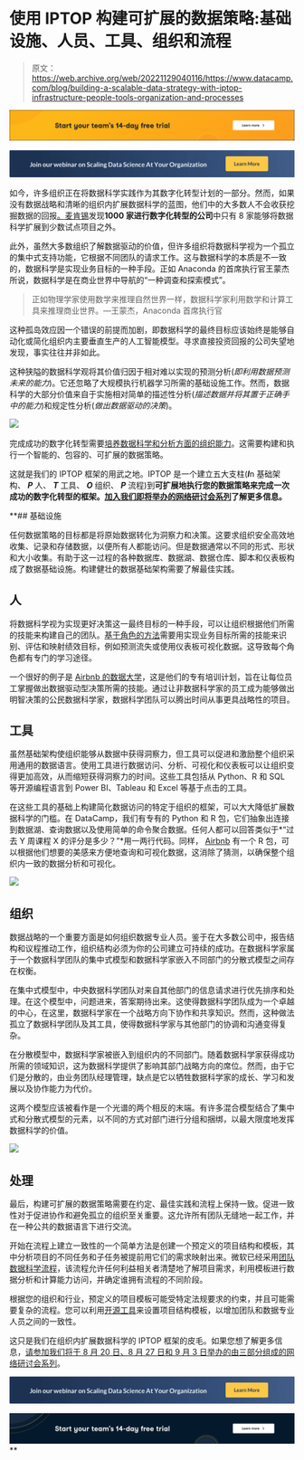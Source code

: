 # 使用 IPTOP 构建可扩展的数据策略:基础设施、人员、工具、组织和流程

> 原文：<https://web.archive.org/web/20221129040116/https://www.datacamp.com/blog/building-a-scalable-data-strategy-with-iptop-infrastructure-people-tools-organization-and-processes>

[![](img/dbe41f2268d05925d10fa22f370cadc7.png)](https://web.archive.org/web/20220630224323/http://www.datacamp.com/groups/business/data-science-for-managers-free-trial?utm_source=internal&utm_medium=blog&utm_campaign=2021_b2b_building_a_scalable_data_strategy)

[![](img/6bc56fb74aa9b5e2517d3211d9756be7.png)](https://web.archive.org/web/20220630224323/https://www.datacamp.com/webinars/scaling-data-science-at-your-organization)

如今，许多组织正在将数据科学实践作为其数字化转型计划的一部分。然而，如果没有数据战略和清晰的组织内扩展数据科学的蓝图，他们中的大多数人不会收获挖掘数据的回报[。](https://web.archive.org/web/20220630224323/https://www.datacamp.com/community/blog/digital-transformation)[麦肯锡](https://web.archive.org/web/20220630224323/https://www.mckinsey.com/business-functions/mckinsey-analytics/our-insights/ten-red-flags-signaling-your-analytics-program-will-fail)发现**1000 家进行数字化转型的公司**中只有 8 家能够将数据科学扩展到少数试点项目之外。

此外，虽然大多数组织了解数据驱动的价值，但许多组织将数据科学视为一个孤立的集中式支持功能，它根据不同团队的请求工作。这与数据科学的本质是不一致的，数据科学是实现业务目标的一种手段。正如 Anaconda 的首席执行官王蒙杰所说，数据科学是在商业世界中导航的“一种调查和探索模式”。

> 正如物理学家使用数学来推理自然世界一样，数据科学家利用数学和计算工具来推理商业世界。—王蒙杰，Anaconda 首席执行官

这种孤岛效应因一个错误的前提而加剧，即数据科学的最终目标应该始终是能够自动化或简化组织内主要垂直生产的人工智能模型。寻求直接投资回报的公司失望地发现，事实往往并非如此。

这种狭隘的数据科学观将其价值归因于相对难以实现的预测分析(*即利用数据预测未来的能力*)。它还忽略了大规模执行机器学习所需的基础设施工作。然而，数据科学的大部分价值来自于实施相对简单的描述性分析(*描述数据并将其置于正确手中的能力*)和规定性分析(*做出数据驱动的决策*)。

[![](img/2c26f7ef5bdd7f870d4160729b8ff472.png)](https://web.archive.org/web/20220630224323/https://www.datacamp.com/groups/business)

完成成功的数字化转型需要[培养数据科学和分析方面的组织能力](https://web.archive.org/web/20220630224323/https://www.datacamp.com/community/blog/digital-transformation)。这需要构建和执行一个智能的、包容的、可扩展的数据策略。

这就是我们的 IPTOP 框架的用武之地。IPTOP 是一个建立五大支柱(***I***n 基础架构、 ***P*** 人、 ***T*** 工具、 ***O*** 组织、 ***P*** 流程)到**可扩展地执行您的数据策略来完成一次成功的数字化转型的框架。[加入我们即将举办的网络研讨会系列](https://web.archive.org/web/20220630224323/https://www.datacamp.com/webinars/scaling-data-science-at-your-organization)了解更多信息。**

 **## 基础设施

任何数据策略的目标都是将原始数据转化为洞察力和决策。这要求组织安全高效地收集、记录和存储数据，以便所有人都能访问。但是数据通常以不同的形式、形状和大小收集。有助于这一过程的各种数据库、数据湖、数据仓库、脚本和仪表板构成了数据基础设施。构建健壮的数据基础架构需要了解最佳实践。

## 人

将数据科学视为实现更好决策这一最终目标的一种手段，可以让组织根据他们所需的技能来构建自己的团队。[基于角色的方法](https://web.archive.org/web/20220630224323/https://www.datacamp.com/community/blog/persona-driven-learning)需要用实现业务目标所需的技能来识别、评估和映射绩效目标，例如预测流失或使用仪表板可视化数据。这导致每个角色都有专门的学习途径。

一个很好的例子是 [Airbnb 的数据大学](https://web.archive.org/web/20220630224323/https://medium.com/airbnb-engineering/how-airbnb-democratizes-data-science-with-data-university-3eccc71e073a)，这是他们的专有培训计划，旨在让每位员工掌握做出数据驱动型决策所需的技能。通过让非数据科学家的员工成为能够做出明智决策的公民数据科学家，数据科学团队可以腾出时间从事更具战略性的项目。

## 工具

虽然基础架构使组织能够从数据中获得洞察力，但工具可以促进和激励整个组织采用通用的数据语言。使用工具进行数据访问、分析、可视化和仪表板可以让组织变得更加高效，从而缩短获得洞察力的时间。这些工具包括从 Python、R 和 SQL 等开源编程语言到 Power BI、Tableau 和 Excel 等基于点击的工具。

在这些工具的基础上构建简化数据访问的特定于组织的框架，可以大大降低扩展数据科学的门槛。在 DataCamp，我们有专有的 Python 和 R 包，它们抽象出连接到数据湖、查询数据以及使用简单的命令聚合数据。任何人都可以回答类似于*“过去 Y 周课程 X 的评分是多少？”*用一两行代码。同样， [Airbnb](https://web.archive.org/web/20220630224323/https://medium.com/airbnb-engineering/using-r-packages-and-education-to-scale-data-science-at-airbnb-906faa58e12d) 有一个 R 包，可以根据他们想要的美感来方便地查询和可视化数据，这消除了猜测，以确保整个组织内一致的数据分析和可视化。

[![](img/167dcca541fcd790263707becf2a2a6c.png)](https://web.archive.org/web/20220630224323/https://www.datacamp.com/webinars/scaling-data-science-at-your-organization)

## 组织

数据战略的一个重要方面是如何组织数据专业人员。鉴于在大多数公司中，报告结构和议程推动工作，组织结构必须为你的公司建立可持续的成功。在数据科学家属于一个数据科学团队的集中式模型和数据科学家嵌入不同部门的分散式模型之间存在权衡。

在集中式模型中，中央数据科学团队对来自其他部门的信息请求进行优先排序和处理。在这个模型中，问题进来，答案期待出来。这使得数据科学团队成为一个卓越的中心，在这里，数据科学家在一个战略方向下协作和共享知识。然而，这种做法孤立了数据科学团队及其工具，使得数据科学家与其他部门的协调和沟通变得复杂。

在分散模型中，数据科学家被嵌入到组织内的不同部门。随着数据科学家获得成功所需的领域知识，这为数据科学提供了影响其部门战略方向的席位。然而，由于它们是分散的，由业务团队经理管理，缺点是它以牺牲数据科学家的成长、学习和发展以及协作能力为代价。

这两个模型应该被看作是一个光谱的两个相反的末端。有许多混合模型结合了集中式和分散式模型的元素，以不同的方式对部门进行分组和捆绑，以最大限度地发挥数据科学的价值。

[![](img/d310b4d066817126088dcc122ebfc4eb.png)](https://web.archive.org/web/20220630224323/https://www.datacamp.com/webinars/scaling-data-science-at-your-organization)

## 处理

最后，构建可扩展的数据策略需要在约定、最佳实践和流程上保持一致。促进一致性对于促进协作和避免孤立的组织至关重要。这允许所有团队无缝地一起工作，并在一种公共的数据语言下进行交流。

开始在流程上建立一致性的一个简单方法是创建一个预定义的项目结构和模板，其中分析项目的不同任务和子任务被提前用它们的需求映射出来。微软已经采用[团队数据科学流程](https://web.archive.org/web/20220630224323/https://docs.microsoft.com/en-us/azure/machine-learning/team-data-science-process/overview)，该流程允许任何利益相关者清楚地了解项目需求，利用模板进行数据分析和计算能力访问，并确定谁拥有流程的不同阶段。

根据您的组织和行业，预定义的项目模板可能受特定法规要求的约束，并且可能需要复杂的流程。您可以利用[开源工具](https://web.archive.org/web/20220630224323/https://drivendata.github.io/cookiecutter-data-science/)来设置项目结构模板，以增加团队和数据专业人员之间的一致性。

这只是我们在组织内扩展数据科学的 IPTOP 框架的皮毛。如果您想了解更多信息，[请参加我们将于 8 月 20 日、8 月 27 日和 9 月 3 日举办的由三部分组成的网络研讨会系列](https://web.archive.org/web/20220630224323/https://www.datacamp.com/webinars/scaling-data-science-at-your-organization)。


[![](img/6bc56fb74aa9b5e2517d3211d9756be7.png)](https://web.archive.org/web/20220630224323/https://www.datacamp.com/webinars/scaling-data-science-at-your-organization)

[![](img/fdd7e4ab4ea05d095c729356c11ac7a8.png)](https://web.archive.org/web/20220630224323/http://www.datacamp.com/groups/business/data-science-for-managers-free-trial?utm_source=internal&utm_medium=blog&utm_campaign=2021_b2b_building_a_scalable_data_strategy)**
